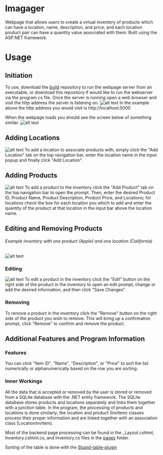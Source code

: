 # Imagager

Webpage that allows users to create a virtual inventory of products which can have a location, name, description, and price; and each location product pair can have a quantity value associated with them. Built using the ASP.NET framework. 

# Usage

## Initiation 

To use, download the [build](https://github.com/mrmaxwellm9/IManager-Build) repository to run the webpage server from an executable, or download this repository if would like to run the webserver via the program cs file. Once the server is running open a web browser and visit the http address the server is listening on.
![alt text](https://raw.githubusercontent.com/mrmaxwellm9/images/main/IManager%20running%20server.png?token=GHSAT0AAAAAACEFFZBSX5N46CT63KRXA3GGZFYFBGA "Server Running Picture")
In the example above the http address you would visit is http://localhost:5000

When the webpage loads you should see the screen below of something similar.
![alt text](https://raw.githubusercontent.com/mrmaxwellm9/images/main/IManager%20blank%20page.png?token=GHSAT0AAAAAACEFFZBTYGXDPCP7REPCFOUYZFYFBSA "Empty Inventory Image")

## Adding Locations

![alt text](https://raw.githubusercontent.com/mrmaxwellm9/images/main/Add%20Location.png?token=GHSAT0AAAAAACEFFZBSCH5VVNVBRUDGWYB6ZFZPRNQ "Add Location Prompt")
To add a location to associate products with, simply click the "Add Location" tab on the top navigation bar, enter the location name in the input popup and finally click "Add Location".

## Adding Products

![alt text](https://raw.githubusercontent.com/mrmaxwellm9/images/main/Add%20Product%20with%20Loc.png?token=GHSAT0AAAAAACEFFZBSLUREDYD52QB2LEL2ZFZPTXQ "Add Product Prompt")
To add a product to the inventory click the "Add Product" tab on the top navigation bar to open the prompt. Then, enter the desired Product ID, Product Name, Product Description, Product Price, and Locations; for locations check the box for each location you which to add and enter the quantity of the product at that location in the input bar above the location name.

## Editing and Removing Products

###### Example inventory with one product (Apple) and one location (California)
![alt text](https://raw.githubusercontent.com/mrmaxwellm9/images/main/Inventory%20with%20one%20product.png?token=GHSAT0AAAAAACEFFZBT5H2DW6M2OPOF52QIZFZP4BQ "Example Inventory")

### Editing

![alt text](https://raw.githubusercontent.com/mrmaxwellm9/images/main/Edit%20menu.png?token=GHSAT0AAAAAACEFFZBTW4DPDDSUCUCZILG4ZFZP4CQ "Edit Prompt")
To edit a product in the inventory click the "Edit" button on the right side of the product in the inventory to open an edit prompt, change or add the desired information, and then click "Save Changes"

### Removing

To remove a product in the inventory click the "Remove" button on the right side of the product you wish to remove. This will bring up a confirmation prompt, click "Remove" to confirm and remove the product.

## Additional Features and Program Information

### Features
You can click "Item ID", "Name", "Description", or "Price" to sort the list numerically or alphanumerically based on the row you are sorting.

### Inner Workings
All the data that is accepted or removed by the user is stored or removed from a SQLite database with the .NET entity framework. The SQLite database stores products and locations separately and links them together with a junction table. In the program, the processing of products and locations is done similarly; the location and product (InvItem) classes process their proper information and are linked together with an association class (LocationInvItem).

Most of the backend page processing can be found in the _Layout.cshtml, Inventory.cshtml.cs, and Inventory.cs files in the [pages](https://github.com/mrmaxwellm9/IManager/tree/master/IManager/Pages) folder.

Sorting of the table is done with the [Stupid-table-plugin](https://joequery.github.io/Stupid-Table-Plugin/)

